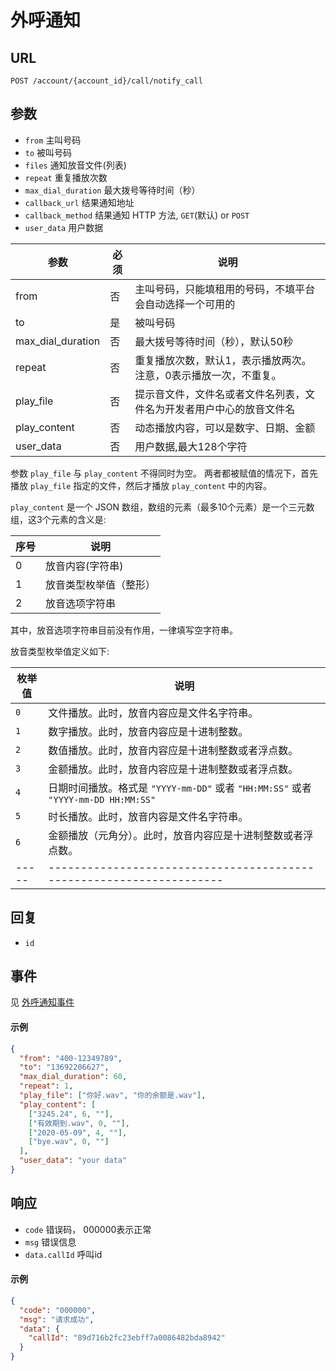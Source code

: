 # 外呼通知

## URL

```
POST /account/{account_id}/call/notify_call
```

## 参数

- `from` 主叫号码
- `to` 被叫号码
- `files` 通知放音文件(列表)
- `repeat` 重复播放次数
- `max_dial_duration` 最大拨号等待时间（秒）
- `callback_url` 结果通知地址
- `callback_method` 结果通知 HTTP 方法, `GET`(默认) or `POST`
- `user_data` 用户数据

| 参数               | 必须  | 说明                                  |
| ----------------- | ----- | ----------------------------------- |
| from              | 否    | 主叫号码，只能填租用的号码，不填平台会自动选择一个可用的        |
| to                | 是    | 被叫号码                                |
| max_dial_duration | 否    | 最大拨号等待时间（秒），默认50秒                   |
| repeat            | 否    | 重复播放次数，默认1，表示播放两次。注意，0表示播放一次，不重复。
| play_file         | 否    | 提示音文件，文件名或者文件名列表，文件名为开发者用户中心的放音文件名       |
| play_content      | 否    | 动态播放内容，可以是数字、日期、金额       |
| user_data         | 否    | 用户数据,最大128个字符                       |

参数 `play_file` 与 `play_content` 不得同时为空。
两者都被赋值的情况下，首先播放 `play_file` 指定的文件，然后才播放 `play_content` 中的内容。

`play_content` 是一个 JSON 数组，数组的元素（最多10个元素）是一个三元数组，这3个元素的含义是:

| 序号 |  说明  |
| ---- | ------ |
| 0    | 放音内容(字符串) |
| 1    | 放音类型枚举值（整形） |
| 2    | 放音选项字符串 |

其中，放音选项字符串目前没有作用，一律填写空字符串。

放音类型枚举值定义如下:


| 枚举值 |  说明 |
| ----- | ----- |
| `0`   | 文件播放。此时，放音内容应是文件名字符串。 |
| `1`   | 数字播放。此时，放音内容应是十进制整数。 |
| `2`   | 数值播放。此时，放音内容应是十进制整数或者浮点数。 |
| `3`   | 金额播放。此时，放音内容应是十进制整数或者浮点数。 |
| `4`   | 日期时间播放。格式是 `"YYYY-mm-DD"` 或者 `"HH:MM:SS"` 或者 `"YYYY-mm-DD HH:MM:SS"` |
| `5`   | 时长播放。此时，放音内容是文件名字符串。 |
| `6`   | 金额播放（元角分）。此时，放音内容应是十进制整数或者浮点数。 |
| ----- | -------------------------------------------------------------------- |


## 回复

- `id`

## 事件

见 [外呼通知事件](../evt/simple_call/notify_call.md)

#### 示例
```json
{
  "from": "400-12349789",
  "to": "13692206627",
  "max_dial_duration": 60,
  "repeat": 1,
  "play_file": ["你好.wav", "你的余额是.wav"],
  "play_content": [
    ["3245.24", 6, ""],
    ["有效期到.wav", 0, ""],
    ["2020-05-09", 4, ""],
    ["bye.wav", 0, ""]
  ],
  "user_data": "your data"
}
```

## 响应
- `code` 错误码， 000000表示正常
- `msg` 错误信息
- `data.callId` 呼叫id

#### 示例
```json
{
  "code": "000000",
  "msg": "请求成功",
  "data": {
    "callId": "89d716b2fc23ebff7a0086482bda8942"
  }
}
```
